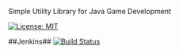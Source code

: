 Simple Utility Library for Java Game Development

[![License: MIT](https://img.shields.io/badge/license-MIT-blue.svg)](/LICENSE.md)

##Jenkins##
[![Build Status](http://54.213.191.230:8080/buildStatus/icon?job=fg-tools)](http://54.213.191.230:8080/job/fg-tools/)

